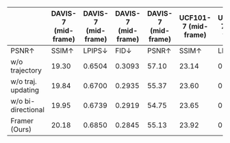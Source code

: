 |  | DAVIS-7 (mid-frame) | DAVIS-7 (mid-frame) | DAVIS-7 (mid-frame) | DAVIS-7 (mid-frame) | UCF101-7 (mid-frame) | UCF101-7 (mid-frame) | UCF101-7 (mid-frame) | UCF101-7 (mid-frame) |
| --- | --- | --- | --- | --- | --- | --- | --- | --- |
| PSNR↑ | SSIM↑ | LPIPS↓ | FID↓ | PSNR↑ | SSIM↑ | LPIPS↓ | FID↓ |  |
| w/o trajectory | 19.30 | 0.6504 | 0.3093 | 57.10 | 23.14 | 0.8523 | 0.1967 | 54.98 |
| w/o traj. updating | 19.84 | 0.6700 | 0.2935 | 55.37 | 23.60 | 0.8590 | 0.2009 | 53.83 |
| w/o bi-directional | 19.95 | 0.6739 | 0.2919 | 54.75 | 23.65 | 0.8586 | 0.2016 | 53.54 |
| Framer (Ours) | 20.18 | 0.6850 | 0.2845 | 55.13 | 23.92 | 0.8646 | 0.1889 | 53.33 |
